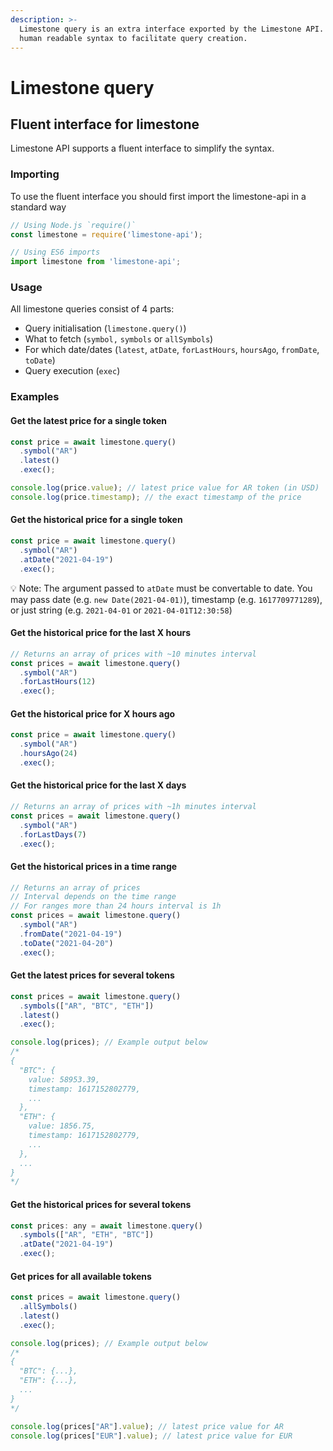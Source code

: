 ```yaml
---
description: >-
  Limestone query is an extra interface exported by the Limestone API. It uses a
  human readable syntax to facilitate query creation.
---
```


# Limestone query

## Fluent interface for limestone

Limestone API supports a fluent interface to simplify the syntax.

### Importing

To use the fluent interface you should first import the limestone-api in a standard way

```javascript
// Using Node.js `require()`
const limestone = require('limestone-api');

// Using ES6 imports
import limestone from 'limestone-api';
```

### Usage

All limestone queries consist of 4 parts:

* Query initialisation \(`limestone.query()`\)
* What to fetch \(`symbol,` `symbols` or `allSymbols`\)  
* For which date/dates \(`latest`, `atDate`, `forLastHours`, `hoursAgo`, `fromDate`, `toDate`\)
* Query execution \(`exec`\)

### Examples

#### Get the latest price for a single token

```javascript
const price = await limestone.query()
  .symbol("AR")
  .latest()
  .exec();

console.log(price.value); // latest price value for AR token (in USD)
console.log(price.timestamp); // the exact timestamp of the price
```

#### Get the historical price for a single token

```javascript
const price = await limestone.query()
  .symbol("AR")
  .atDate("2021-04-19")
  .exec();
```

💡 Note: The argument passed to `atDate` must be convertable to date. You may pass date \(e.g. `new Date(2021-04-01)`\), timestamp \(e.g. `1617709771289`\), or just string \(e.g. `2021-04-01` or `2021-04-01T12:30:58`\)

#### Get the historical price for the last X hours

```javascript
// Returns an array of prices with ~10 minutes interval
const prices = await limestone.query()
  .symbol("AR")
  .forLastHours(12)
  .exec();
```

#### Get the historical price for X hours ago

```javascript
const price = await limestone.query()
  .symbol("AR")
  .hoursAgo(24)
  .exec();
```

#### Get the historical price for the last X days

```javascript
// Returns an array of prices with ~1h minutes interval
const prices = await limestone.query()
  .symbol("AR")
  .forLastDays(7)
  .exec();
```

#### Get the historical prices in a time range

```javascript
// Returns an array of prices
// Interval depends on the time range
// For ranges more than 24 hours interval is 1h
const prices = await limestone.query()
  .symbol("AR")
  .fromDate("2021-04-19")
  .toDate("2021-04-20")
  .exec();
```

#### Get the latest prices for several tokens

```javascript
const prices = await limestone.query()
  .symbols(["AR", "BTC", "ETH"])
  .latest()
  .exec();

console.log(prices); // Example output below
/*
{
  "BTC": {
    value: 58953.39,
    timestamp: 1617152802779,
    ...
  },
  "ETH": {
    value: 1856.75,
    timestamp: 1617152802779,
    ...
  },
  ...
}
*/
```

#### Get the historical prices for several tokens

```javascript
const prices: any = await limestone.query()
  .symbols(["AR", "ETH", "BTC"])
  .atDate("2021-04-19")
  .exec();
```

#### Get prices for all available tokens

```javascript
const prices = await limestone.query()
  .allSymbols()
  .latest()
  .exec();

console.log(prices); // Example output below
/*
{
  "BTC": {...},
  "ETH": {...},
  ...
}
*/

console.log(prices["AR"].value); // latest price value for AR
console.log(prices["EUR"].value); // latest price value for EUR
```


